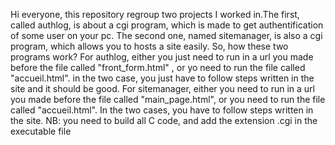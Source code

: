 Hi everyone, this repository regroup two projects I worked in.The first, called authlog, is about a cgi program, which is made to get authentification of some user on your pc. The second one, named sitemanager, is also a cgi program, which allows you to hosts a site easily. So, how these two programs work? For authlog, either you just need to run in a url you made before the file called "front_form.html" , or yo need to run the file called "accueil.html". in the two case, you just have to follow steps written in the site and it should be good. For sitemanager, either you need to run in a url you made before the file called "main_page.html", or you need to run the file called "accueil.html". In the two cases, you have to follow steps written in the site.
NB: you need to build all C code, and add the extension .cgi in the executable file
